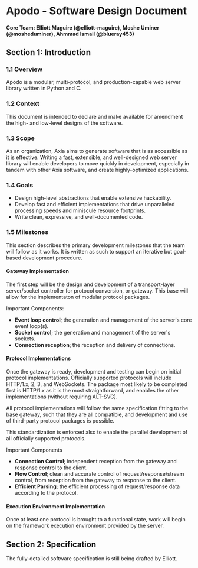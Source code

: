 # Apodo - Software Design Document
#### Core Team: Elliott Maguire (@elliott-maguire), Moshe Uminer (@mosheduminer), Ahmmad Ismail (@blueray453)

## Section 1: Introduction

### 1.1 Overview
Apodo is a modular, multi-protocol, and production-capable web server library written in Python and C.

### 1.2 Context
This document is intended to declare and make available for amendment the high- and low-level designs of the software.

### 1.3 Scope
As an organization, Axia aims to generate software that is as accessible as it is effective. Writing a fast, extensible, and well-designed web server library will enable developers to move quickly in development, especially in tandem with other Axia software, and create highly-optimized applications.

### 1.4 Goals
- Design high-level abstractions that enable extensive hackability.
- Develop fast and efficient implementations that drive unparalleled processing speeds and miniscule resource footprints.
- Write clean, expressive, and well-documented code.

### 1.5 Milestones
This section describes the primary development milestones that the team will follow as it works. It is written as such to support an iterative but goal-based development procedure.

#### Gateway Implementation
The first step will be the design and development of a transport-layer server/socket controller for protocol conversion, or gateway. This base will allow for the implementaton of modular protocol packages.

Important Components:

- **Event loop control**; the generation and management of the server's core event loop(s).
- **Socket control**; the generation and management of the server's sockets.
- **Connection reception**; the reception and delivery of connections.

#### Protocol Implementations
Once the gateway is ready, development and testing can begin on initial protocol implementations. Officially supported protocols will include HTTP/1.x, 2, 3, and WebSockets. The package most likely to be completed first is HTTP/1.x as it is the most straightforward, and enables the other implementations (without requiring ALT-SVC).

All protocol implementations will follow the same specification fitting to the base gateway, such that they are all compatible, and development and use of third-party protocol packages is possible.

This standardization is enforced also to enable the parallel development of all officially supported protocols.

Important Components

- **Connection Control**; independent reception from the gateway and response control to the client.
- **Flow Control**; clean and accurate control of request/response/stream control, from reception from the gateway to response to the client.
- **Efficient Parsing**; the efficient processing of request/response data according to the protocol.

#### Execution Environment Implementation
Once at least one protocol is brought to a functional state, work will begin on the framework execution environment provided by the server.

## Section 2: Specification

The fully-detailed software specification is still being drafted by Elliott.
